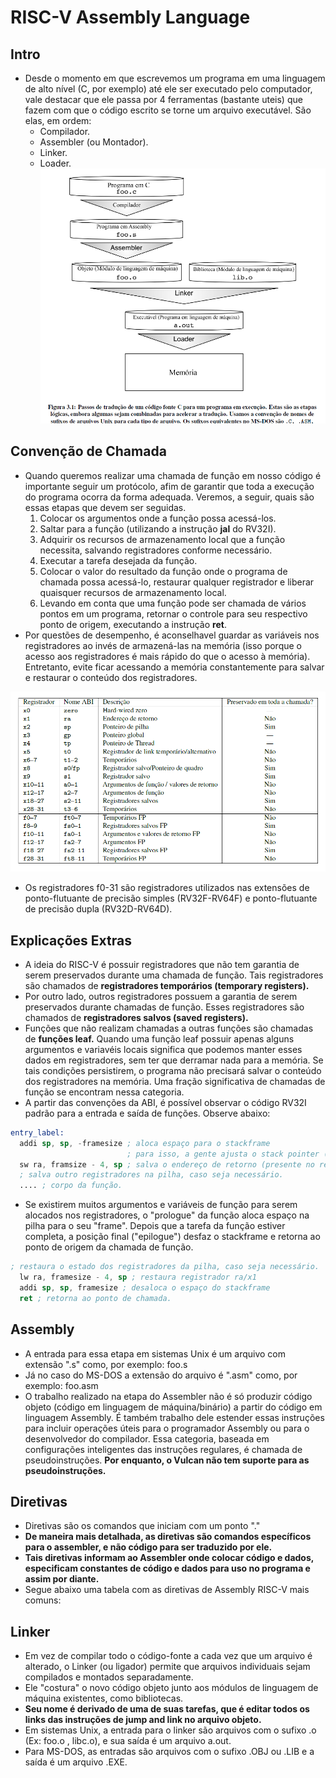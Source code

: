 # RISC-V Assembly Language

## Intro
* Desde o momento em que escrevemos um programa em uma linguagem de alto nível (C, por exemplo) até ele ser executado pelo computador, vale destacar que ele passa por 4 ferramentas (bastante uteis) que fazem com que o código escrito se torne um arquivo executável. São elas, em ordem:
  * Compilador.
  * Assembler (ou Montador).
  * Linker.
  * Loader.
![[registers](https://http://riscv.org/)](steps.png)
  
## Convenção de Chamada
* Quando queremos realizar uma chamada de função em nosso código é importante seguir um protócolo, afim de garantir que toda a execução do programa ocorra da forma adequada. Veremos, a seguir, quais são essas etapas que devem ser seguidas.
  1. Colocar os argumentos onde a função possa acessá-los.
  2. Saltar para a função (utilizando a instrução __jal__ do RV32I).
  3. Adquirir os recursos de armazenamento local que a função necessita, salvando registradores conforme necessário.
  4. Executar a tarefa desejada da função.
  5. Colocar o valor do resultado da função onde o programa de chamada possa acessá-lo, restaurar qualquer registrador e liberar quaisquer recursos de armazenamento local.
  6. Levando em conta que uma função pode ser chamada de vários pontos em um programa, retornar o controle para seu respectivo ponto de origem, executando a instrução __ret__.
* Por questões de desempenho, é aconselhavel guardar as variáveis nos registradores ao invés de armazená-las na memória (isso porque o acesso aos registradores é mais rápido do que o acesso à memória). Entretanto, evite ficar acessando a memória constantemente para salvar e restaurar o conteúdo dos registradores.

![[registerss](https://http://riscv.org/)](savedregisters.png)

* Os registradores f0-31 são registradores utilizados nas extensões de ponto-flutuante de precisão simples (RV32F-RV64F) e ponto-flutuante de precisão dupla (RV32D-RV64D).

## Explicações Extras
* A ideia do RISC-V é possuir registradores que não tem garantia de serem preservados durante uma chamada de função. Tais registradores são chamados de __registradores temporários (temporary registers).__
* Por outro lado, outros registradores possuem a garantia de serem preservados durante chamadas de função. Esses registradores são chamados de __registradores salvos (saved registers).__
* Funções que não realizam chamadas a outras funções são chamadas de __funções leaf.__ Quando uma função leaf possuir apenas alguns argumentos e variavéis locais significa que podemos manter esses dados em registradores, sem ter que derramar nada para a memória. Se tais condições persistirem, o programa não precisará salvar o conteúdo dos registradores na memória. Uma fração significativa de chamadas de função se encontram nessa categoria.
* A partir das convenções da ABI, é possível observar o código RV32I padrão para a entrada e saída de funções. Observe abaixo:
```asm
entry_label: 
  addi sp, sp, -framesize ; aloca espaço para o stackframe
                          ; para isso, a gente ajusta o stack pointer (registrador sp/x2)
  sw ra, framsize - 4, sp ; salva o endereço de retorno (presente no registrador ra/x1)
  ; salva outro registradores na pilha, caso seja necessário.
  .... ; corpo da função.
```
* Se existirem muitos argumentos e variáveis de função para serem alocados nos registradores, o "prologue" da função aloca espaço na pilha para o seu "frame". Depois que a tarefa da função estiver completa, a posição final ("epilogue") desfaz o stackframe e retorna ao ponto de origem da chamada de função.
```asm
; restaura o estado dos registradores da pilha, caso seja necessário.
  lw ra, framesize - 4, sp ; restaura registrador ra/x1
  addi sp, sp, framesize ; desaloca o espaço do stackframe
  ret ; retorna ao ponto de chamada.
```

## Assembly
* A entrada para essa etapa em sistemas Unix é um arquivo com extensão ".s" como, por exemplo: foo.s
* Já no caso do MS-DOS a extensão do arquivo é ".asm" como, por exemplo: foo.asm
* O trabalho realizado na etapa do Assembler não é só produzir código objeto (código em linguagem de máquina/binário) a partir do código em linguagem Assembly. É também trabalho dele estender essas instruções para incluir operações úteis para o programador Assembly ou para o desenvolvedor do compilador. Essa categoria, baseada em configurações inteligentes das instruções regulares, é chamada de pseudoinstruções. __Por enquanto, o Vulcan não tem suporte para as pseudoinstruções.__

## Diretivas
* Diretivas são os comandos que iniciam com um ponto "."
* __De maneira mais detalhada, as diretivas são comandos específicos para o assembler, e não código para ser traduzido por ele.__
* __Tais diretivas informam ao Assembler onde colocar código e dados, especificam constantes de código e dados para uso no programa e assim por diante.__
* Segue abaixo uma tabela com as diretivas de Assembly RISC-V mais comuns:


## Linker
* Em vez de compilar todo o código-fonte a cada vez que um arquivo é alterado, o Linker (ou ligador) permite que arquivos individuais sejam compilados e montados separadamente.
* Ele "costura" o novo código objeto junto aos módulos de linguagem de máquina existentes, como bibliotecas.
* __Seu nome é derivado de uma de suas tarefas, que é editar todos os links das instruções de jump and link no arquivo objeto.__
* Em sistemas Unix, a entrada para o linker são arquivos com o sufixo .o (Ex: foo.o , libc.o), e sua saída é um arquivo a.out.
* Para MS-DOS, as entradas são arquivos com o sufixo .OBJ ou .LIB e a saída é um arquivo .EXE.

